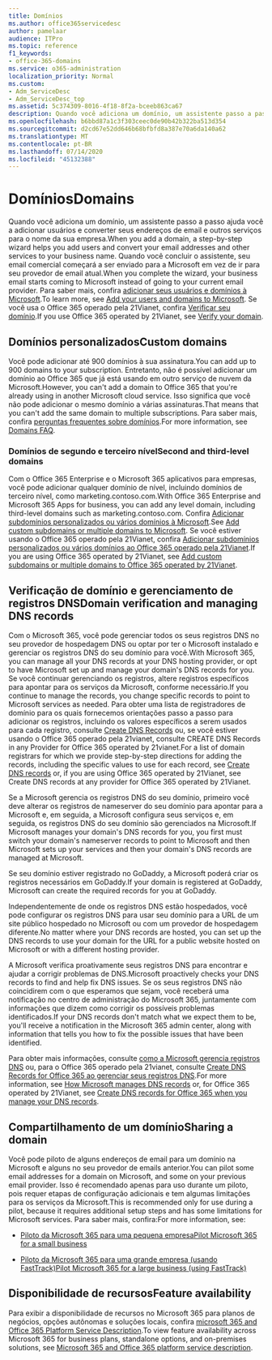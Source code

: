 ```yaml
---
title: Domínios
ms.author: office365servicedesc
author: pamelaar
audience: ITPro
ms.topic: reference
f1_keywords:
- office-365-domains
ms.service: o365-administration
localization_priority: Normal
ms.custom:
- Adm_ServiceDesc
- Adm_ServiceDesc_top
ms.assetid: 5c374309-8016-4f18-8f2a-bceeb863ca67
description: Quando você adiciona um domínio, um assistente passo a passo ajuda você a adicionar usuários e converter seus endereços de email e outros serviços para o nome da sua empresa. Quando você concluir o assistente, seu email comercial começará a ser enviado para a Microsoft em vez de ir para seu provedor de email atual. Para saber mais, confira adicionar seus usuários e domínios à Microsoft. Se você usa o Office 365 operado pela 21Vianet, confira Verificar seu domínio.
ms.openlocfilehash: b6bbd87a1c3f303ceec0de90b42b322ba513d354
ms.sourcegitcommit: d2cd67e52dd646b68bfbfd8a387e70a6da140a62
ms.translationtype: MT
ms.contentlocale: pt-BR
ms.lasthandoff: 07/14/2020
ms.locfileid: "45132388"
---
```

# <a name="domains"></a><span data-ttu-id="4ada7-106">Domínios</span><span class="sxs-lookup"><span data-stu-id="4ada7-106">Domains</span></span>

<span data-ttu-id="4ada7-107">Quando você adiciona um domínio, um assistente passo a passo ajuda você a adicionar usuários e converter seus endereços de email e outros serviços para o nome da sua empresa.</span><span class="sxs-lookup"><span data-stu-id="4ada7-107">When you add a domain, a step-by-step wizard helps you add users and convert your email addresses and other services to your business name.</span></span> <span data-ttu-id="4ada7-108">Quando você concluir o assistente, seu email comercial começará a ser enviado para a Microsoft em vez de ir para seu provedor de email atual.</span><span class="sxs-lookup"><span data-stu-id="4ada7-108">When you complete the wizard, your business email starts coming to Microsoft instead of going to your current email provider.</span></span> <span data-ttu-id="4ada7-109">Para saber mais, confira [adicionar seus usuários e domínios à Microsoft](https://support.office.com/article/6383f56d-3d09-4dcb-9b41-b5f5a5efd611).</span><span class="sxs-lookup"><span data-stu-id="4ada7-109">To learn more, see [Add your users and domains to Microsoft](https://support.office.com/article/6383f56d-3d09-4dcb-9b41-b5f5a5efd611).</span></span> <span data-ttu-id="4ada7-110">Se você usa o Office 365 operado pela 21Vianet, confira [Verificar seu domínio](https://docs.microsoft.com/office365/admin/setup/add-domain).</span><span class="sxs-lookup"><span data-stu-id="4ada7-110">If you use Office 365 operated by 21Vianet, see [Verify your domain](https://docs.microsoft.com/office365/admin/setup/add-domain).</span></span>
  
## <a name="custom-domains"></a><span data-ttu-id="4ada7-111">Domínios personalizados</span><span class="sxs-lookup"><span data-stu-id="4ada7-111">Custom domains</span></span>

<span data-ttu-id="4ada7-112">Você pode adicionar até 900 domínios à sua assinatura.</span><span class="sxs-lookup"><span data-stu-id="4ada7-112">You can add up to 900 domains to your subscription.</span></span> <span data-ttu-id="4ada7-113">Entretanto, não é possível adicionar um domínio ao Office 365 que já está usando em outro serviço de nuvem da Microsoft.</span><span class="sxs-lookup"><span data-stu-id="4ada7-113">However, you can't add a domain to Office 365 that you're already using in another Microsoft cloud service.</span></span> <span data-ttu-id="4ada7-114">Isso significa que você não pode adicionar o mesmo domínio a várias assinaturas.</span><span class="sxs-lookup"><span data-stu-id="4ada7-114">That means that you can't add the same domain to multiple subscriptions.</span></span> <span data-ttu-id="4ada7-115">Para saber mais, confira [perguntas frequentes sobre domínios](https://support.office.com/article/Domains-FAQ-1272bad0-4bd4-4796-8005-67d6fb3afc5a).</span><span class="sxs-lookup"><span data-stu-id="4ada7-115">For more information, see [Domains FAQ](https://support.office.com/article/Domains-FAQ-1272bad0-4bd4-4796-8005-67d6fb3afc5a).</span></span>
  
### <a name="second-and-third-level-domains"></a><span data-ttu-id="4ada7-116">Domínios de segundo e terceiro nível</span><span class="sxs-lookup"><span data-stu-id="4ada7-116">Second and third-level domains</span></span>

<span data-ttu-id="4ada7-117">Com o Office 365 Enterprise e o Microsoft 365 aplicativos para empresas, você pode adicionar qualquer domínio de nível, incluindo domínios de terceiro nível, como marketing.contoso.com.</span><span class="sxs-lookup"><span data-stu-id="4ada7-117">With Office 365 Enterprise and Microsoft 365 Apps for business, you can add any level domain, including third-level domains such as marketing.contoso.com.</span></span> <span data-ttu-id="4ada7-118">Confira [Adicionar subdomínios personalizados ou vários domínios à Microsoft](https://docs.microsoft.com/office365/admin/setup/domains-faq).</span><span class="sxs-lookup"><span data-stu-id="4ada7-118">See [Add custom subdomains or multiple domains to Microsoft](https://docs.microsoft.com/office365/admin/setup/domains-faq).</span></span> <span data-ttu-id="4ada7-119">Se você estiver usando o Office 365 operado pela 21Vianet, confira [Adicionar subdomínios personalizados ou vários domínios ao Office 365 operado pela 21Vianet](https://docs.microsoft.com/office365/admin/setup/domains-faq).</span><span class="sxs-lookup"><span data-stu-id="4ada7-119">If you are using Office 365 operated by 21Vianet, see [Add custom subdomains or multiple domains to Office 365 operated by 21Vianet](https://docs.microsoft.com/office365/admin/setup/domains-faq).</span></span>
  
## <a name="domain-verification-and-managing-dns-records"></a><span data-ttu-id="4ada7-120">Verificação de domínio e gerenciamento de registros DNS</span><span class="sxs-lookup"><span data-stu-id="4ada7-120">Domain verification and managing DNS records</span></span>

<span data-ttu-id="4ada7-121">Com o Microsoft 365, você pode gerenciar todos os seus registros DNS no seu provedor de hospedagem DNS ou optar por ter o Microsoft instalado e gerenciar os registros DNS do seu domínio para você.</span><span class="sxs-lookup"><span data-stu-id="4ada7-121">With Microsoft 365, you can manage all your DNS records at your DNS hosting provider, or opt to have Microsoft set up and manage your domain's DNS records for you.</span></span> <span data-ttu-id="4ada7-122">Se você continuar gerenciando os registros, altere registros específicos para apontar para os serviços da Microsoft, conforme necessário.</span><span class="sxs-lookup"><span data-stu-id="4ada7-122">If you continue to manage the records, you change specific records to point to Microsoft services as needed.</span></span> <span data-ttu-id="4ada7-123">Para obter uma lista de registradores de domínio para os quais fornecemos orientações passo a passo para adicionar os registros, incluindo os valores específicos a serem usados para cada registro, consulte [Create DNS Records](https://docs.microsoft.com/office365/admin/get-help-with-domains/create-dns-records-at-any-dns-hosting-provider) ou, se você estiver usando o Office 365 operado pela 21vianet, consulte CREATE DNS Records in any Provider for Office 365 operated by 21vianet.</span><span class="sxs-lookup"><span data-stu-id="4ada7-123">For a list of domain registrars for which we provide step-by-step directions for adding the records, including the specific values to use for each record, see [Create DNS records](https://docs.microsoft.com/office365/admin/get-help-with-domains/create-dns-records-at-any-dns-hosting-provider) or, if you are using Office 365 operated by 21Vianet, see Create DNS records at any provider for Office 365 operated by 21Vianet.</span></span> 
  
<span data-ttu-id="4ada7-124">Se a Microsoft gerencia os registros DNS do seu domínio, primeiro você deve alterar os registros de nameserver do seu domínio para apontar para a Microsoft e, em seguida, a Microsoft configura seus serviços e, em seguida, os registros DNS do seu domínio são gerenciados na Microsoft.</span><span class="sxs-lookup"><span data-stu-id="4ada7-124">If Microsoft manages your domain's DNS records for you, you first must switch your domain's nameserver records to point to Microsoft and then Microsoft sets up your services and then your domain's DNS records are managed at Microsoft.</span></span>
  
<span data-ttu-id="4ada7-125">Se seu domínio estiver registrado no GoDaddy, a Microsoft poderá criar os registros necessários em GoDaddy.</span><span class="sxs-lookup"><span data-stu-id="4ada7-125">If your domain is registered at GoDaddy, Microsoft can create the required records for you at GoDaddy.</span></span> 
  
<span data-ttu-id="4ada7-126">Independentemente de onde os registros DNS estão hospedados, você pode configurar os registros DNS para usar seu domínio para a URL de um site público hospedado no Microsoft ou com um provedor de hospedagem diferente.</span><span class="sxs-lookup"><span data-stu-id="4ada7-126">No matter where your DNS records are hosted, you can set up the DNS records to use your domain for the URL for a public website hosted on Microsoft or with a different hosting provider.</span></span> 
  
<span data-ttu-id="4ada7-127">A Microsoft verifica proativamente seus registros DNS para encontrar e ajudar a corrigir problemas de DNS.</span><span class="sxs-lookup"><span data-stu-id="4ada7-127">Microsoft proactively checks your DNS records to find and help fix DNS issues.</span></span> <span data-ttu-id="4ada7-128">Se os seus registros DNS não coincidirem com o que esperamos que sejam, você receberá uma notificação no centro de administração do Microsoft 365, juntamente com informações que dizem como corrigir os possíveis problemas identificados.</span><span class="sxs-lookup"><span data-stu-id="4ada7-128">If your DNS records don't match what we expect them to be, you'll receive a notification in the Microsoft 365 admin center, along with information that tells you how to fix the possible issues that have been identified.</span></span>
  
<span data-ttu-id="4ada7-129">Para obter mais informações, consulte [como a Microsoft gerencia registros DNS](https://docs.microsoft.com/office365/admin/setup/domains-faq) ou, para o Office 365 operado pela 21vianet, consulte [Create DNS Records for Office 365 ao gerenciar seus registros DNS](https://docs.microsoft.com/office365/admin/services-in-china/create-dns-records-when-you-manage-your-dns-records).</span><span class="sxs-lookup"><span data-stu-id="4ada7-129">For more information, see [How Microsoft manages DNS records](https://docs.microsoft.com/office365/admin/setup/domains-faq) or, for Office 365 operated by 21Vianet, see [Create DNS records for Office 365 when you manage your DNS records](https://docs.microsoft.com/office365/admin/services-in-china/create-dns-records-when-you-manage-your-dns-records).</span></span>
  
## <a name="sharing-a-domain"></a><span data-ttu-id="4ada7-130">Compartilhamento de um domínio</span><span class="sxs-lookup"><span data-stu-id="4ada7-130">Sharing a domain</span></span>

<span data-ttu-id="4ada7-131">Você pode piloto de alguns endereços de email para um domínio na Microsoft e alguns no seu provedor de emails anterior.</span><span class="sxs-lookup"><span data-stu-id="4ada7-131">You can pilot some email addresses for a domain on Microsoft, and some on your previous email provider.</span></span> <span data-ttu-id="4ada7-132">Isso é recomendado apenas para uso durante um piloto, pois requer etapas de configuração adicionais e tem algumas limitações para os serviços da Microsoft.</span><span class="sxs-lookup"><span data-stu-id="4ada7-132">This is recommended only for use during a pilot, because it requires additional setup steps and has some limitations for Microsoft services.</span></span> <span data-ttu-id="4ada7-133">Para saber mais, confira:</span><span class="sxs-lookup"><span data-stu-id="4ada7-133">For more information, see:</span></span>
  
- [<span data-ttu-id="4ada7-134">Piloto da Microsoft 365 para uma pequena empresa</span><span class="sxs-lookup"><span data-stu-id="4ada7-134">Pilot Microsoft 365 for a small business</span></span>](https://support.office.com/article/39cee536-6a03-40cf-b9c1-f301bb6001d7)
    
- [<span data-ttu-id="4ada7-135">Piloto da Microsoft 365 para uma grande empresa (usando FastTrack)</span><span class="sxs-lookup"><span data-stu-id="4ada7-135">Pilot Microsoft 365 for a large business (using FastTrack)</span></span>](https://fasttrack.office.com/onboard)
    
## <a name="feature-availability"></a><span data-ttu-id="4ada7-136">Disponibilidade de recursos</span><span class="sxs-lookup"><span data-stu-id="4ada7-136">Feature availability</span></span>

<span data-ttu-id="4ada7-137">Para exibir a disponibilidade de recursos no Microsoft 365 para planos de negócios, opções autônomas e soluções locais, confira [microsoft 365 and Office 365 Platform Service Description](office-365-platform-service-description.md).</span><span class="sxs-lookup"><span data-stu-id="4ada7-137">To view feature availability across Microsoft 365 for business plans, standalone options, and on-premises solutions, see [Microsoft 365 and Office 365 platform service description](office-365-platform-service-description.md).</span></span>
  

